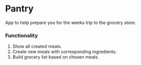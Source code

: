 # Pantry
App to help prepare you for the weeks trip to the grocery store.
### Functionality
1. Show all created meals.
2. Create new meals with corresponding ingredients.
3. Build grocery list based on chosen meals.